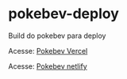 # pokebev-deploy
Build do pokebev para deploy

Acesse: [Pokebev Vercel](https://pokebev.vercel.app/)

Acesse: [Pokebev netlify](https://pokebev.netlify.app/)
